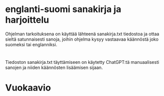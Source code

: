 # englanti-suomi sanakirja ja harjoittelu
Ohjelman tarkoituksena on käyttää lähteenä sanakirja.txt tiedostoa ja ottaa sieltä satunnaisesti sanoja, joihin ohjelma kysyy vastaavaa käännöstä joko suomeksi tai englanniksi.
#
Tiedoston sanakirja.txt täyttämiseen on käytetty ChatGPT:tä manuaalisesti sanojen ja niiden käännösten lisäämisen sijaan.
#
# Vuokaavio
